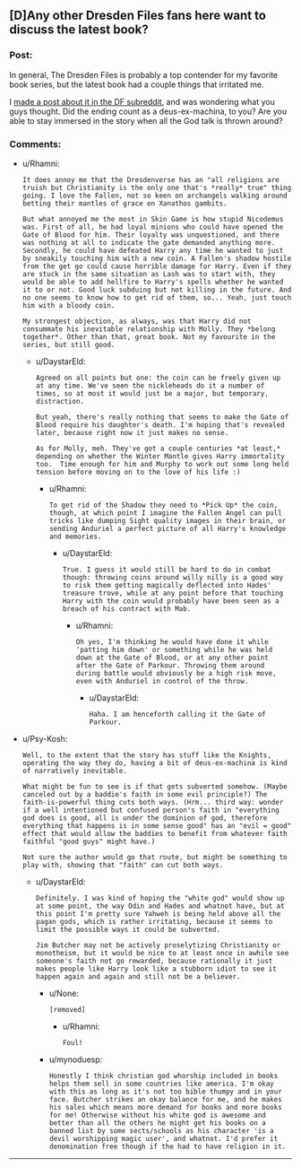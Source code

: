 ## [D]Any other Dresden Files fans here want to discuss the latest book?

### Post:

In general, The Dresden Files is probably a top contender for my favorite book series, but the latest book had a couple things that irritated me. 

I [made a post about it in the DF subreddit](http://www.reddit.com/r/dresdenfiles/comments/272xga/skin_game_spoiler_is_anyone_else_bothered_by/), and was wondering what you guys thought.  Did the ending count as a deus-ex-machina, to you? Are you able to stay immersed in the story when all the God talk is thrown around?

### Comments:

- u/Rhamni:
  ```
  It does annoy me that the Dresdenverse has an "all religions are truish but Christianity is the only one that's *really* true" thing going. I love the Fallen, not so keen on archangels walking around betting their mantles of grace on Xanathos gambits. 

  But what annoyed me the most in Skin Game is how stupid Nicodemus was. First of all, he had loyal minions who could have opened the Gate of Blood for him. Their loyalty was unquestioned, and there was nothing at all to indicate the gate demanded anything more. Secondly, he could have defeated Harry any time he wanted to just by sneakily touching him with a new coin. A Fallen's shadow hostile from the get go could cause horrible damage for Harry. Even if they are stuck in the same situation as Lash was to start with, they would be able to add hellfire to Harry's spells whether he wanted it to or not. Good luck subduing but not killing in the future. And no one seems to know how to get rid of them, so... Yeah, just touch him with a bloody coin.

  My strongest objection, as always, was that Harry did not consummate his inevitable relationship with Molly. They *belong together*. Other than that, great book. Not my favourite in the series, but still good.
  ```

  - u/DaystarEld:
    ```
    Agreed on all points but one: the coin can be freely given up at any time. We've seen the nickleheads do it a number of times, so at most it would just be a major, but temporary, distraction.

    But yeah, there's really nothing that seems to make the Gate of Blood require his daughter's death. I'm hoping that's revealed later, because right now it just makes no sense.

    As for Molly, meh. They've got a couple centuries *at least,* depending on whether the Winter Mantle gives Harry immortality too.  Time enough for him and Murphy to work out some long held tension before moving on to the love of his life :)
    ```

    - u/Rhamni:
      ```
      To get rid of the Shadow they need to *Pick Up* the coin, though, at which point I imagine the Fallen Angel can pull tricks like dumping Sight quality images in their brain, or sending Anduriel a perfect picture of all Harry's knowledge and memories.
      ```

      - u/DaystarEld:
        ```
        True. I guess it would still be hard to do in combat though: throwing coins around willy nilly is a good way to risk them getting magically deflected into Hades' treasure trove, while at any point before that touching Harry with the coin would probably have been seen as a breach of his contract with Mab.
        ```

        - u/Rhamni:
          ```
          Oh yes, I'm thinking he would have done it while 'patting him down' or something while he was held down at the Gate of Blood, or at any other point after the Gate of Parkour. Throwing them around during battle would obviously be a high risk move, even with Anduriel in control of the throw.
          ```

          - u/DaystarEld:
            ```
            Haha. I am henceforth calling it the Gate of Parkour.
            ```

- u/Psy-Kosh:
  ```
  Well, to the extent that the story has stuff like the Knights, operating the way they do, having a bit of deus-ex-machina is kind of narratively inevitable.

  What might be fun to see is if that gets subverted somehow. (Maybe canceled out by a baddie's faith in some evil principle?) The faith-is-powerful thing cuts both ways. (Hrm... third way: wonder if a well intentioned but confused person's faith in "everything god does is good, all is under the dominion of god, therefore everything that happens is in some sense good" has an "evil = good" effect that would allow the baddies to benefit from whatever faith faithful "good guys" might have.)

  Not sure the author would go that route, but might be something to play with, showing that "faith" can cut both ways.
  ```

  - u/DaystarEld:
    ```
    Definitely. I was kind of hoping the "white god" would show up at some point, the way Odin and Hades and whatnot have, but at this point I'm pretty sure Yahweh is being held above all the pagan gods, which is rather irritating, because it seems to limit the possible ways it could be subverted.

    Jim Butcher may not be actively proselytizing Christianity or monotheism, but it would be nice to at least once in awhile see someone's faith not go rewarded, because rationally it just makes people like Harry look like a stubborn idiot to see it happen again and again and still not be a believer.
    ```

    - u/None:
      ```
      [removed]
      ```

      - u/Rhamni:
        ```
        Foul!
        ```

    - u/mynoduesp:
      ```
      Honestly I think christian god whorship included in books helps them sell in some countries like america. I'm okay with this as long as it's not too bible thumpy and in your face. Butcher strikes an okay balance for me, and he makes his sales which means more demand for books and more books for me! Otherwise without his white god is awesome and better than all the others he might get his books on a banned list by some sects/schools as his character 'is a devil worshipping magic user', and whatnot. I'd prefer it denomination free though if the had to have religion in it.
      ```

---


